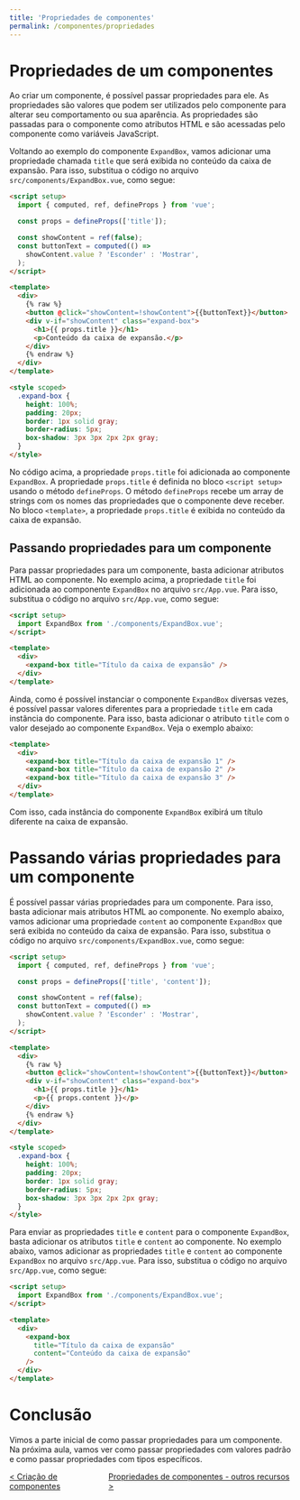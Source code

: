 ```yaml
---
title: 'Propriedades de componentes'
permalink: /componentes/propriedades
---
```


# Propriedades de um componentes

Ao criar um componente, é possível passar propriedades para ele. As propriedades são valores que podem ser utilizados pelo componente para alterar seu comportamento ou sua aparência. As propriedades são passadas para o componente como atributos HTML e são acessadas pelo componente como variáveis JavaScript.

Voltando ao exemplo do componente `ExpandBox`, vamos adicionar uma propriedade chamada `title` que será exibida no conteúdo da caixa de expansão. Para isso, substitua o código no arquivo `src/components/ExpandBox.vue`, como segue:

```html
<script setup>
  import { computed, ref, defineProps } from 'vue';

  const props = defineProps(['title']);

  const showContent = ref(false);
  const buttonText = computed(() =>
    showContent.value ? 'Esconder' : 'Mostrar',
  );
</script>

<template>
  <div>
    {% raw %}
    <button @click="showContent=!showContent">{{buttonText}}</button>
    <div v-if="showContent" class="expand-box">
      <h1>{{ props.title }}</h1>
      <p>Conteúdo da caixa de expansão.</p>
    </div>
    {% endraw %}
  </div>
</template>

<style scoped>
  .expand-box {
    height: 100%;
    padding: 20px;
    border: 1px solid gray;
    border-radius: 5px;
    box-shadow: 3px 3px 2px 2px gray;
  }
</style>
```

No código acima, a propriedade `props.title` foi adicionada ao componente `ExpandBox`. A propriedade `props.title` é definida no bloco `<script setup>` usando o método `defineProps`. O método `defineProps` recebe um array de strings com os nomes das propriedades que o componente deve receber. No bloco `<template>`, a propriedade `props.title` é exibida no conteúdo da caixa de expansão.

## Passando propriedades para um componente

Para passar propriedades para um componente, basta adicionar atributos HTML ao componente. No exemplo acima, a propriedade `title` foi adicionada ao componente `ExpandBox` no arquivo `src/App.vue`. Para isso, substitua o código no arquivo `src/App.vue`, como segue:

```html
<script setup>
  import ExpandBox from './components/ExpandBox.vue';
</script>

<template>
  <div>
    <expand-box title="Título da caixa de expansão" />
  </div>
</template>
```

Ainda, como é possível instanciar o componente `ExpandBox` diversas vezes, é possível passar valores diferentes para a propriedade `title` em cada instância do componente. Para isso, basta adicionar o atributo `title` com o valor desejado ao componente `ExpandBox`. Veja o exemplo abaixo:

```html
<template>
  <div>
    <expand-box title="Título da caixa de expansão 1" />
    <expand-box title="Título da caixa de expansão 2" />
    <expand-box title="Título da caixa de expansão 3" />
  </div>
</template>
```

Com isso, cada instância do componente `ExpandBox` exibirá um título diferente na caixa de expansão.

# Passando várias propriedades para um componente

É possível passar várias propriedades para um componente. Para isso, basta adicionar mais atributos HTML ao componente. No exemplo abaixo, vamos adicionar uma propriedade `content` ao componente `ExpandBox` que será exibida no conteúdo da caixa de expansão. Para isso, substitua o código no arquivo `src/components/ExpandBox.vue`, como segue:

```html
<script setup>
  import { computed, ref, defineProps } from 'vue';

  const props = defineProps(['title', 'content']);

  const showContent = ref(false);
  const buttonText = computed(() =>
    showContent.value ? 'Esconder' : 'Mostrar',
  );
</script>

<template>
  <div>
    {% raw %}
    <button @click="showContent=!showContent">{{buttonText}}</button>
    <div v-if="showContent" class="expand-box">
      <h1>{{ props.title }}</h1>
      <p>{{ props.content }}</p>
    </div>
    {% endraw %}
  </div>
</template>

<style scoped>
  .expand-box {
    height: 100%;
    padding: 20px;
    border: 1px solid gray;
    border-radius: 5px;
    box-shadow: 3px 3px 2px 2px gray;
  }
</style>
```

Para enviar as propriedades `title` e `content` para o componente `ExpandBox`, basta adicionar os atributos `title` e `content` ao componente. No exemplo abaixo, vamos adicionar as propriedades `title` e `content` ao componente `ExpandBox` no arquivo `src/App.vue`. Para isso, substitua o código no arquivo `src/App.vue`, como segue:

```html
<script setup>
  import ExpandBox from './components/ExpandBox.vue';
</script>

<template>
  <div>
    <expand-box
      title="Título da caixa de expansão"
      content="Conteúdo da caixa de expansão"
    />
  </div>
</template>
```

# Conclusão

Vimos a parte inicial de como passar propriedades para um componente. Na próxima aula, vamos ver como passar propriedades com valores padrão e como passar propriedades com tipos específicos.

<span style="display: flex; justify-content: space-between;"><span>[&lt; Criação de componentes](criacao.html 'Anterior')</span><span>[Propriedades de componentes - outros recursos &gt;](propriedades-outros-recursos.html 'Próximo')</span></span>

